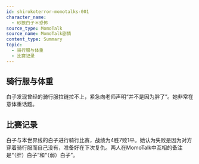```yaml
---
id: shirokoterror-momotalks-001
character_name:
  - 砂狼白子＊恐怖
source_type: MomoTalk
source_name: MomoTalk剧情
content_type: Summary
topic:
  - 骑行服与体重
  - 比赛记录
---
```

## 骑行服与体重
白子发现曾经的骑行服拉链拉不上，紧急向老师声明“并不是因为胖了”。她非常在意体重话题。

## 比赛记录
白子与本世界线的白子进行骑行比赛，战绩为4胜7败1平。她认为失败是因为对方穿着骑行服而自己没有，准备好在下次复仇。两人在MomoTalk中互相的备注是“（胖）白子”和“（弱）白子”。